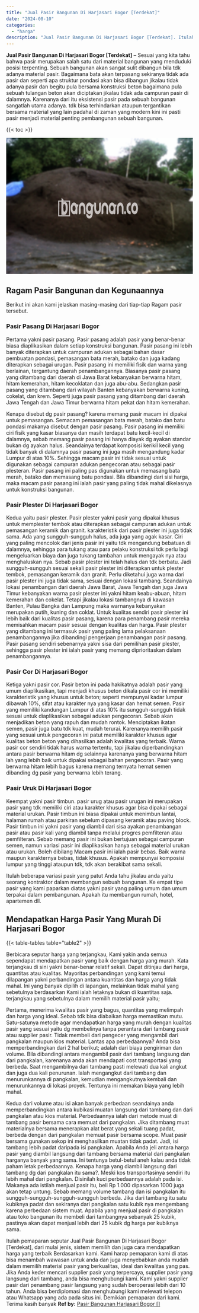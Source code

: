 ```yaml
---
title: "Jual Pasir Bangunan Di Harjasari Bogor [Terdekat]"
date: "2024-08-10"
categories: 
  - "harga"
description: "Jual Pasir Bangunan Di Harjasari Bogor [Terdekat]. Itulah pemaparan seputar Jual Pasir Bangunan Di Harjasari Bogor [Terdekat], dari mulai jenis, sistem mem..."
---
```


**Jual Pasir Bangunan Di Harjasari Bogor \[Terdekat\]** – Sesuai yang kita tahu bahwa pasir merupakan salah satu dari material bangunan yang menduduki posisi terpenting. Sebuah bangunan akan sangat sulit dibangun bila tdk adanya material pasir. Bagaimana bata akan terpasang sekiranya tidak ada pasir dan seperti apa struktur pondasi akan bisa dibangun jikalau tidak adanya pasir dan begitu pula bersama konstruksi beton bagaimana pula sebuah tulangan beton akan diciptakan jikalau tidak ada campuran pasir di dalamnya. Karenanya dari itu eksistensi pasir pada sebuah bangunan sangatlah utama adanya. tdk bisa terhindarkan ataupun tergantikan bersama material yang lain padahal di zaman yang modern kini ini pasti pasir menjadi material penting pembangunan sebuah bangunan.

{{< toc >}}

![Jual Pasir Bangunan Di Harjasari Bogor [Terdekat]](/images/jual-pasir-bangunan-70.png)

## Ragam Pasir Bangunan dan Kegunaannya

Berikut ini akan kami jelaskan masing-masing dari tiap-tiap Ragam pasir tersebut.

### Pasir Pasang Di Harjasari Bogor

Pertama yakni pasir pasang. Pasir pasang adalah pasir yang benar-benar biasa diaplikasikan dalam setiap konstruksi bangunan. Pasir pasang ini lebih banyak diterapkan untuk campuran adukan sebagai bahan dasar pembuatan pondasi, pemasangan bata merah, batako dan juga kadang diterapkan sebagai urugan. Pasir pasang ini memiliki fisik dan warna yang berlainan, tergantung daerah penambangannya. Biasanya pasir pasang yang ditambang dari daerah di Jawa Barat kebanyakan berwarna hitam, hitam kemerahan, hitam kecoklatan dan juga abu-abu. Sedangkan pasir pasang yang ditambang dari wilayah Banten kebanyakan berwarna kuning, cokelat, dan krem. Seperti juga pasir pasang yang ditambang dari daerah Jawa Tengah dan Jawa Timur berwarna hitam pekat dan hitam kemerahan.

Kenapa disebut dg pasir pasang? karena memang pasir macam ini dipakai untuk pemasangan. Semacam pemasangan bata merah, batako dan batu pondasi makanya disebut dengan pasir pasang. Pasir pasang ini memiliki ciri fisik yang kasar biasanya dan masih terdapat batu kecil-kecil di dalamnya, sebab memang pasir pasang ini hanya diayak dg ayakan standar bukan dg ayakan halus. Seandainya terdapat komposisi kerikil kecil yang tidak banyak di dalamnya pasir pasang ini juga masih mengandung kadar Lumpur di atas 10%. Sehingga macam pasir ini tidak sesuai untuk digunakan sebagai campuran adukan pengecoran atau sebagai pasir plesteran. Pasir pasang ini paling pas digunakan untuk memasang bata merah, batako dan memasang batu pondasi. Bila dibandingi dari sisi harga, maka macam pasir pasang ini ialah pasir yang paling tidak mahal dikelasnya untuk konstruksi bangunan.

### Pasir Plester Di Harjasari Bogor

Kedua yaitu pasir plester. Pasir plester yakni pasir yang dipakai khusus untuk memplester tembok atau diterapkan sebagai campuran adukan untuk pemasangan keramik dan granit. karakteristik dari pasir plester ini juga tidak sama. Ada yang sungguh-sungguh halus, ada juga yang agak kasar. Ciri yang paling mencolok dari jenis pasir ini yaitu tdk mengandung bebatuan di dalamnya, sehingga para tukang atau para pelaku konstruksi tdk perlu lagi mengeluarkan biaya dan juga tukang tambahan untuk mengayak nya atau menghaluskan nya. Sebab pasir plester ini telah halus dan tdk berbatu. Jadi sungguh-sungguh sesuai sekali pasir plester ini diterapkan untuk plester tembok, pemasangan keramik dan granit. Perlu diketahui juga warna dari pasir plester ini juga tidak sama, sesuai dengan lokasi tambang. Seandainya lokasi penambangan dari daerah Jawa Barat, Jawa Tengah dan juga Jawa Timur kebanyakan warna pasir plester ini yakni hitam keabu-abuan, hitam kemerahan dan cokelat. Tetapi jikalau lokasi tambangnya di kawasan Banten, Pulau Bangka dan Lampung maka warnanya kebanyakan merupakan putih, kuning dan coklat. Untuk kualitas sendiri pasir plester ini lebih baik dari kualitas pasir pasang, karena para penambang pasir mereka memisahkan macam pasir sesuai dengan kualitas dan harga. Pasir plester yang ditambang ini termasuk pasir yang paling lama pelaksanaan penambangannya jika dibandingi pengerjaan penambangan pasir pasang. Pasir pasang sendiri sebenarnya yakni sisa dari pemilihan pasir plester, sehingga pasir plester ini ialah pasir yang memang diprioritaskan dalam penambangannya.

### Pasir Cor Di Harjasari Bogor

Ketiga yakni pasir cor. Pasir beton ini pada hakikatnya adalah pasir yang umum diaplikasikan, tapi menjadi khusus beton dikala pasir cor ini memiliki karakteristik yang khusus untuk beton; seperti mempunyai kadar lumpur dibawah 10%, sifat atau karakter nya yang kasar dan hemat semen. Pasir yang memiliki kandungan Lumpur di atas 10% itu sungguh-sungguh tidak sesuai untuk diaplikasikan sebagai adukan pengecoran. Sebab akan menjadikan beton yang rapuh dan mudah rontok. Menciptakan ikatan semen, pasir juga batu tdk kuat, mudah terurai. Karenanya memilih pasir yang sesuai untuk pengecoran ini patut memiliki karakter khusus agar kualitas beton beton yang dihasilkan adalah kwalitas yang terbaik. Warna pasir cor sendiri tidak harus warna tertentu, tapi jikalau diperbandingkan antara pasir berwarna hitam dg selainnya karenanya yang berwarna hitam lah yang lebih baik untuk dipakai sebagai bahan pengecoran. Pasir yang berwarna hitam lebih bagus karena memang ternyata hemat semen dibanding dg pasir yang berwarna lebih terang.

### Pasir Uruk Di Harjasari Bogor

Keempat yakni pasir timbun. pasir urug atau pasir urugan ini merupakan pasir yang tdk memiliki ciri atau karakter khusus agar bisa dipakai sebagai material urukan. Pasir timbun ini biasa dipakai untuk menimbun lantai, halaman rumah atau parkiran sebelum dipasang keramik atau paving block. Pasir timbun ini yakni pasir yang diambil dari sisa ayakan penambangan pasir atau pasir kali yang diambil tanpa melalui progres pemfilteran atau pemfilteran. Sebab memang pasir ini bukan bertujuan sebagai campuran semen, namun variasi pasir ini diaplikasikan hanya sebagai material urukan atau urukan. Boleh dibilang Macam pasir ini ialah pasir bebas. Baik warna maupun karakternya bebas, tidak khusus. Apakah mempunyai komposisi lumpur yang tinggi ataupun tdk, tdk akan berakibat sama sekali.

Itulah beberapa variasi pasir yang patut Anda tahu jikalau anda yaitu seorang kontraktor dalam membangun sebuah bangunan. Ke empat tipe pasir yang kami paparkan diatas yakni pasir yang paling umum dan umum terpakai dalam pembangunan. Apakah itu membangun rumah, hotel, apartemen dll.

## Mendapatkan Harga Pasir Yang Murah Di Harjasari Bogor

{{< table-tables table="table2" >}}

Berbicara seputar harga yang terjangkau, Kami yakin anda semua sependapat mendapatkan pasir yang baik dengan harga yang murah. Kata terjangkau di sini yakni benar-benar relatif sekali. Dapat ditinjau dari harga, quantitas atau kualitas. Mayoritas perbandingan yang kami temui dilapangan yakni perbandingan antara kuantitas dan harga yang tidak mahal. Ini yang banyak dipilih di lapangan, melainkan tidak mahal yang sebetulnya berdasarkan Kami ialah letaknya bukan di kuantitas saja. terjangkau yang sebetulnya dalam memilih material pasir yaitu;

Pertama, menerima kwalitas pasir yang bagus, quantitas yang melimpah dan harga yang ideal. Sebab tdk bisa diabaikan harga memastikan mutu. Satu-satunya metode agar mendapatkan harga yang murah dengan kualitas pasir yang sesuai yaitu dg membelinya tanpa perantara dari tambang pasir atau supplier pasir. Tidak membeli dari pengecer yang mengambil dari pangkalan maupun kios material. Lantas apa perbedaannya? Anda bisa memperbandingkan dari 2 hal berikut; adalah dari biaya pengiriman dan volume. Bila dibandingi antara mengambil pasir dari tambang langsung dan dari pangkalan, karenanya anda akan mendapati cost transportasi yang berbeda. Saat mengambilnya dari tambang pasti melewati dua kali angkut dan juga dua kali penurunan. Ialah mengangkut dari tambang dan menurunkannya di pangkalan, kemudian mengangkutnya kembali dan menurunkannya di lokasi proyek. Tentunya ini memakan biaya yang lebih mahal.

Kedua dari volume atau isi akan banyak perbedaan seandainya anda memperbandingkan antara kubikasi muatan langsung dari tambang dan dari pangkalan atau kios material. Perbedaannya ialah dari metode muat di tambang pasir bersama cara memuat dari pangkalan. Jika ditambang muat materialnya bersama menerapkan alat berat yang sekali tuang padat, berbeda dengan dari pangkalan memuat pasir bersama scope. Muat pasir bersama gunakan sekop ini menghasilkan muatan tidak padat. Jadi, isi tambang lebih padat daripada isi pangkalan. Apabila Anda jeli antara harga pasir yang diambil langsung dari tambang bersama material dari pangkalan harganya banyak yang sama. Ini tentunya betul-betul aneh kalau anda tidak paham letak perbedaannya. Kenapa harga yang diambil langsung dari tambang dg dari pangkalan itu sama?. Meski kos transportasinya sendiri itu lebih mahal dari pangkalan. Disinilah kuci perbedaannya adalah pada isi. Makanya ada istilah menjual pasir itu, beli Rp 1.000 dipasarkan 1000 juga akan tetap untung. Sebab memang volume tambang dan isi pangkalan itu sungguh-sungguh-sungguh-sungguh berbeda. Jika dari tambang itu satu kubiknya padat dan sekiranya dari pangkalan satu kubik nya mengembang karena perbedaan sistem muat. Apabila yang menjual pasir di pangkalan atau toko bangunan itu membeli dari tambangnya sebanyak 25 kubik, pastinya akan dapat menjual lebih dari 25 kubik dg harga per kubiknya sama.

Itulah pemaparan seputar Jual Pasir Bangunan Di Harjasari Bogor \[Terdekat\], dari mulai jenis, sistem memilih dan juga cara mendapatkan harga yang terbaik Berdasarkan kami. Kami harap pemaparan kami di atas bisa menambah wawasan untuk anda dan juga menyebabkan anda mudah dalam memilih material pasir yang berkualitas, ideal dan kwalitas yang pas. Jika Anda keder mencari supplier pasir yang terpercaya, supplier pasir yang langsung dari tambang, anda bisa menghubungi kami. Kami yakni supplier pasir dari penambang pasir langsung yang sudah beroperasi lebih dari 10 tahun. Anda bisa berdiplomasi dan menghubungi kami melewati telepon atau Whatsapp yang ada pada situs ini. Demikian pemaparan dari kami. Terima kasih banyak
**Ref by:** [Pasir Bangunan Harjasari Bogor []](https://id.wikipedia.org/wiki/Pasir)
